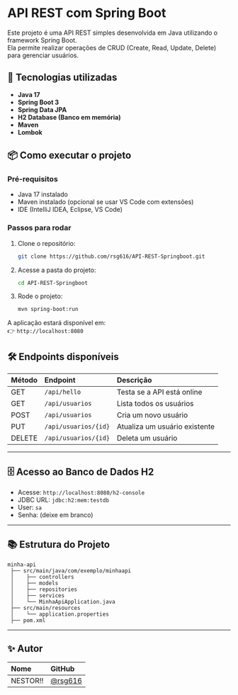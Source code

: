 # API REST com Spring Boot

Este projeto é uma API REST simples desenvolvida em Java utilizando o framework Spring Boot.  
Ela permite realizar operações de CRUD (Create, Read, Update, Delete) para gerenciar usuários.

## 🚀 Tecnologias utilizadas

- **Java 17**
- **Spring Boot 3**
- **Spring Data JPA**
- **H2 Database (Banco em memória)**
- **Maven**
- **Lombok**

## 📦 Como executar o projeto

### Pré-requisitos

- Java 17 instalado
- Maven instalado (opcional se usar VS Code com extensões)
- IDE (IntelliJ IDEA, Eclipse, VS Code)

### Passos para rodar

1. Clone o repositório:
   ```bash
   git clone https://github.com/rsg616/API-REST-Springboot.git
   ```
2. Acesse a pasta do projeto:
   ```bash
   cd API-REST-Springboot
   ```
3. Rode o projeto:
   ```bash
   mvn spring-boot:run
   ```

A aplicação estará disponível em:  
👉 `http://localhost:8080`

## 🛠️ Endpoints disponíveis

| Método | Endpoint | Descrição |
|:------|:---------|:----------|
| GET | `/api/hello` | Testa se a API está online |
| GET | `/api/usuarios` | Lista todos os usuários |
| POST | `/api/usuarios` | Cria um novo usuário |
| PUT | `/api/usuarios/{id}` | Atualiza um usuário existente |
| DELETE | `/api/usuarios/{id}` | Deleta um usuário |

---

## 🗄️ Acesso ao Banco de Dados H2

- Acesse: `http://localhost:8080/h2-console`
- JDBC URL: `jdbc:h2:mem:testdb`
- User: `sa`
- Senha: (deixe em branco)

---

## 📚 Estrutura do Projeto

```
minha-api
 ├── src/main/java/com/exemplo/minhaapi
 │    ├── controllers
 │    ├── models
 │    ├── repositories
 │    ├── services
 │    └── MinhaApiApplication.java
 ├── src/main/resources
 │    └── application.properties
 ├── pom.xml
```

---

## ✨ Autor

| Nome | GitHub |
|:-----|:-------|
| NESTOR!! | [@rsg616](https://github.com/rsg616) |
